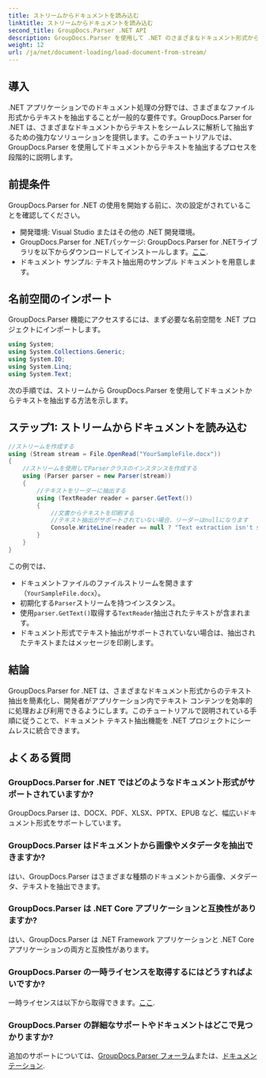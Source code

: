```yaml
---
title: ストリームからドキュメントを読み込む
linktitle: ストリームからドキュメントを読み込む
second_title: GroupDocs.Parser .NET API
description: GroupDocs.Parser を使用して .NET のさまざまなドキュメント形式からテキストを抽出する方法を学習します。コード例を使用したステップバイステップ ガイド。
weight: 12
url: /ja/net/document-loading/load-document-from-stream/
---
```

## 導入
.NET アプリケーションでのドキュメント処理の分野では、さまざまなファイル形式からテキストを抽出することが一般的な要件です。GroupDocs.Parser for .NET は、さまざまなドキュメントからテキストをシームレスに解析して抽出するための強力なソリューションを提供します。このチュートリアルでは、GroupDocs.Parser を使用してドキュメントからテキストを抽出するプロセスを段階的に説明します。
## 前提条件
GroupDocs.Parser for .NET の使用を開始する前に、次の設定がされていることを確認してください。
- 開発環境: Visual Studio またはその他の .NET 開発環境。
-  GroupDocs.Parser for .NETパッケージ: GroupDocs.Parser for .NETライブラリを以下からダウンロードしてインストールします。[ここ](https://releases.groupdocs.com/parser/net/).
- ドキュメント サンプル: テキスト抽出用のサンプル ドキュメントを用意します。
## 名前空間のインポート
GroupDocs.Parser 機能にアクセスするには、まず必要な名前空間を .NET プロジェクトにインポートします。
```csharp
using System;
using System.Collections.Generic;
using System.IO;
using System.Linq;
using System.Text;
```

次の手順では、ストリームから GroupDocs.Parser を使用してドキュメントからテキストを抽出する方法を示します。
## ステップ1: ストリームからドキュメントを読み込む
```csharp
//ストリームを作成する
using (Stream stream = File.OpenRead("YourSampleFile.docx"))
{
    //ストリームを使用してParserクラスのインスタンスを作成する
    using (Parser parser = new Parser(stream))
    {
        //テキストをリーダーに抽出する
        using (TextReader reader = parser.GetText())
        {
            //文書からテキストを印刷する
            //テキスト抽出がサポートされていない場合、リーダーはnullになります
            Console.WriteLine(reader == null ? "Text extraction isn't supported" : reader.ReadToEnd());
        }
    }
}
```
この例では、
- ドキュメントファイルのファイルストリームを開きます（`YourSampleFile.docx`）。
- 初期化する`Parser`ストリームを持つインスタンス。
- 使用`parser.GetText()`取得する`TextReader`抽出されたテキストが含まれます。
- ドキュメント形式でテキスト抽出がサポートされていない場合は、抽出されたテキストまたはメッセージを印刷します。
## 結論
GroupDocs.Parser for .NET は、さまざまなドキュメント形式からのテキスト抽出を簡素化し、開発者がアプリケーション内でテキスト コンテンツを効率的に処理および利用できるようにします。このチュートリアルで説明されている手順に従うことで、ドキュメント テキスト抽出機能を .NET プロジェクトにシームレスに統合できます。

## よくある質問
### GroupDocs.Parser for .NET ではどのようなドキュメント形式がサポートされていますか?
GroupDocs.Parser は、DOCX、PDF、XLSX、PPTX、EPUB など、幅広いドキュメント形式をサポートしています。
### GroupDocs.Parser はドキュメントから画像やメタデータを抽出できますか?
はい、GroupDocs.Parser はさまざまな種類のドキュメントから画像、メタデータ、テキストを抽出できます。
### GroupDocs.Parser は .NET Core アプリケーションと互換性がありますか?
はい、GroupDocs.Parser は .NET Framework アプリケーションと .NET Core アプリケーションの両方と互換性があります。
### GroupDocs.Parser の一時ライセンスを取得するにはどうすればよいですか?
一時ライセンスは以下から取得できます。[ここ](https://purchase.groupdocs.com/temporary-license/).
### GroupDocs.Parser の詳細なサポートやドキュメントはどこで見つかりますか?
追加のサポートについては、[GroupDocs.Parser フォーラム](https://forum.groupdocs.com/c/parser/17)または、[ドキュメンテーション](https://tutorials.groupdocs.com/parser/net/).
